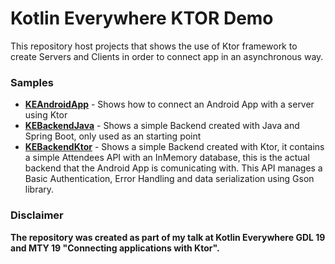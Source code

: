 Kotlin Everywhere KTOR Demo
============================

This repository host projects that shows the use of Ktor framework to create Servers and Clients in order to connect app in an asynchronous way.

### Samples

* **[KEAndroidApp](https://github.com/ChubyAvodroc/Kotlin-Everywhere/blob/master/KEAndroidApp)** - Shows how to connect an Android App with a server using Ktor
* **[KEBackendJava](https://github.com/ChubyAvodroc/Kotlin-Everywhere/blob/master/KEBackendJava)** - Shows a simple Backend created with Java and Spring Boot, only used as an starting point
* **[KEBackendKtor](https://github.com/ChubyAvodroc/Kotlin-Everywhere/blob/master/KEBackendKtor)** - Shows a simple Backend created with Ktor, it contains a simple Attendees API with an InMemory database, this is the actual backend that the Android App is comunicating with. This API manages a Basic Authentication, Error Handling and data serialization using Gson library.

### Disclaimer
**The repository was created as part of my talk at Kotlin Everywhere GDL 19 and MTY 19 "Connecting applications with Ktor".**
